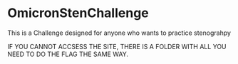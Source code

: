 # OmicronStenChallenge
This is a Challenge designed for anyone who wants to practice stenograhpy

IF YOU CANNOT ACCSESS THE SITE, THERE IS A FOLDER WITH ALL YOU NEED TO DO THE FLAG THE SAME WAY.


